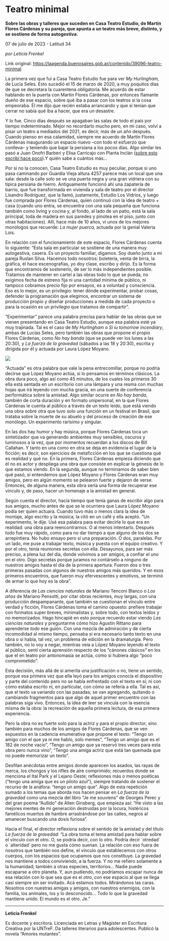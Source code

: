 # Teatro minimal

**Sobre las obras y talleres que suceden en Casa Teatro Estudio, de Martín Flores Cárdenas y su pareja, que apunta a un teatro más breve, distinto, y se sostiene de forma autogestiva.**

07 de julio de 2023 - Latitud 34

_por Leticia Frenkel_

Link original: https://laagenda.buenosaires.gob.ar/contenido/39096-teatro-minimal



La primera vez que fui a Casa Teatro Estudio fue para ver *My Hurlingham,* de Lucía Seles. Esto sucedió el 15 de marzo de 2020, a muy poquitos días de que se decretara la cuarentena obligatoria. Me acuerdo de estar hablando en la puerta con Martín Flores Cárdenas, por entonces flamante dueño de ese espacio, sobre qué iba a pasar con los teatros si la cosa empeoraba. Él me dijo que recién estaba arrancando y que si tenían que cerrar no sabía qué iba a hacer, que era un desastre.




Y lo fue. Cinco días después se apagaban las salas de todo el país por tiempo indeterminado. Mejor no recordarlo mucho pero, en mi caso, volví a pisar un teatro a mediados del 2021, es decir, más de un año después. Cuando pienso en esa calamidad, siempre me acuerdo de Martín Flores Cárdenas inaugurando un espacio nuevo –con todo el esfuerzo que conlleva– y teniendo que bajar la persiana a los pocos días. Algo similar les pasó a Juan Onofri Barberi y Elisa Carricajo con Planta Inclán ([sobre esto escribí hace poco](https://laagenda.buenosaires.gob.ar/contenido/36510-una-planta-que-crece)).Y quién sabe a cuántos más…




Por si no la conocen, Casa Teatro Estudio es muy peculiar, porque si uno pasa caminando por Guardia Vieja altura 4257 parece más un local que una sala: desde la calle solo se ve una puerta negra y una gran vidriera con su típica persiana de hierro. Antiguamente funcionó ahí una zapatería de barrio, que fue transformada en vivienda y sala de teatro por el director Lisandro Rodríguez, que la llamó, justamente, Estudio Los Vidrios, y luego fue comprada por Flores Cárdenas, quien continuó con la idea de teatro + casa (cuando uno entra, se encuentra con una sala pequeña que funciona también como living y cocina y, al fondo, al lado de un patio, está la sala principal, toda de madera en sus paredes y pinotea en el piso, junto con otras habitaciones). Allí, hace más de 10 años, vi unos de los mejores monólogos que recuerde: *La mujer puerca,* actuada por la genial Valeria Lois.




En relación con el funcionamiento de este espacio, Flores Cárdenas cuenta lo siguiente: “Esta sala en particular se sostiene de una manera muy autogestiva, casera. Es un proyecto familiar, digamos. Soy dueño junto a mi pareja Ruslan Silva. Hacemos todo nosotros: boletería, venta de birra, la gráfica, él hace escenografías, yo doy clase, escribo y dirijo. Es la forma que encontramos de sostenerlo, de ser lo más independientes posible. Tratamos de mantener en cartel a las obras todo lo que se pueda, no exigimos fecha de estreno fija ni una cantidad mínima de público, ni tampoco cobramos precio fijo por ensayos, es a voluntad y consciencia. Eso es lo mejor, es un privilegio: tener dónde experimentar, probar cosas, defender la programación que elegimos, encontrar un sistema de producción propio y diseñar producciones a medida de cada proyecto o para la ocasión es un privilegio que tratamos de compartir”.




“Experimentar” parece una palabra precisa para hablar de las obras que se vienen presentando en Casa Teatro Estudio, aunque esa palabra esté ya muy trajinada. Tal es el caso de *My Hurlingham* o *Si iu tomorrow incendiary*, ambas de Lucías Seles, pero también las obras que propone el propio Flores Cárdenas, como *No hay banda* (que se puede ver los lunes a las 20:30), y *La fuerza de la gravedad* (sábados a las 18 y 20:30), escrita y dirigida por él y actuada por Laura López Moyano.




![](https://cdn.feater.me/files/images/2032972/fd9d555f-5952-4cd0-9c2f-c17e4495f176.jpg)




“Actuada” es otra palabra que vale la pena entrecomillar, porque no podría decirse que López Moyano actúa, si lo pensamos en términos clásicos. La obra dura poco, algo así como 45 minutos, de los cuales los primeros 30 ella está sentada en un escritorio con una lámpara y una resma con muchas hojas que irá leyendo con mucha gracia, en una suerte de conferencia performática sobre la amistad. Algo similar ocurre en *No hay banda*, también de corta duración y en formato unipersonal, en la que Flores Cárdenas le cuenta al público a través de un texto leído, que está viendo una obra sobre otra que tuvo solo una función en un festival en Brasil, que trataba sobre la muerte de su abuelo y del proceso de creación de ese monólogo. Un experimento rarísimo y singular.




En las dos hay humor y hay música, porque Flores Cárdenas toca un sintetizador que va generando ambientes muy sensibles, oscuros y luminosos a la vez, que por momentos recuerdan a los discos de Bill Callahan. Y tanto en una como en otra se deja en evidencia el lugar de la ficción; es decir, son ejercicios de metaficción en los que se cuestiona qué es realidad y qué no. En la primera, Flores Cárdenas empieza diciendo que él no es actor y despliega una obra que consiste en explicar la génesis de lo que estamos viendo. En la segunda, aunque no terminamos de saber bien qué pasó, sí entendemos que López Moyano y Flores Cárdenas eran muy amigos, pero en algún momento se pelearon fuerte y dejaron de verse. Entonces, de alguna manera, esta obra sería una forma de recuperar ese vínculo y, de paso, hacer un homenaje a la amistad en general.




Según cuenta el director, hacía tiempo que tenía ganas de escribir algo para sus amigos, mucho antes de que se le ocurriera que Laura López Moyano podía ser quien actuara. Cuando tuvo más o menos clara la idea de montaje, algo escrito y la música, la citó en un café y ella aceptó. “Un experimento, le dije. Usé esa palabra para evitar decirle lo que era en realidad: una obra para reencontrarnos. O al menos intentarlo. Después todo fue muy rápido, como para no dar tiempo a que alguno de los dos se arrepintiera. No hubo ensayo pero sí una preparación. O dos, paralelas. Por un lado, me puse a trabajar texto, música y puesta con el equipo creativo. Y por el otro, tenía reuniones secretas con ella. Desayunos, para ser más preciso, a plena luz del día, donde volvimos a ser amigos, a confiar el uno en el otro. Digo secretas porque juramos no contárselo a ninguno de nuestros amigxs hasta el día de la primera apertura. Fueron dos o tres primeras pasadas con algunos de nuestros amigos más queridos. Y en esos primeros encuentros, que fueron muy efervescentes y emotivos, se terminó de armar lo que hoy es la obra”.




A diferencia de *Las ciencias naturales* de Mariano Tenconi Blanco o *Los* *años* de Mariano Pensotti, por citar obras recientes, muy largas, con una producción despampanante, que también se cuestionan el vínculo entre verdad y ficción, Flores Cárdenas toma el camino opuesto: prefiere trabajar con formatos super breves, minimalistas y, sobre todo, con textos leídos y no memorizados. Hago hincapié en esto porque recuerdo estar viendo *Las ciencias naturales* y preguntarme cómo hizo Agustín Rittano para aprenderse *todo* ese guión. Con una mezcla de admiración y de cierta incomodidad al mismo tiempo, pensaba si era necesario tanto texto en una obra o si había, tal vez, un problema de edición en la dramaturgia. Pero también, no lo voy a negar, mientras veía a López Moyano leyendo el texto al público, sentí cierta aprensión respecto de los “cánones clásicos” en los que el en teatro por antonomasia se actúa, como si hubiera algo “poco comprometido”.




Esta decisión, más allá de si amerita una justificación o no, tiene un sentido, porque esa primera vez que ella leyó para los amigos conocía el dispositivo y parte del contenido pero no se había enfrentado con el texto en sí; ni con cómo estaba escrito ni, en particular, con cómo se refería a ella. Tal es así, que el texto va variando con las pasadas; se van agregando, quitando o cambiando fragmentos para que algo de aquel primer encuentro con las palabras siga vivo. Entonces, la idea de leer se vincula con la esencia misma de la obra: la recreación de aquella primera lectura, de esa primera experiencia.




Pero la obra no es fuerte solo para la actriz y para el propio director, sino también para muchos de los amigos de Flores Cárdenas, que se ven expuestos en la cadencia enumerativa que propone el texto: “Tengo un amigo con el que ya ni me hablo, solo memes”, “Tengo un amigo que es el 182 de noche vacío”, “Tengo un amigo que ya reservó tres veces para esta obra pero nunca vino”, “Tengo una amiga actriz que está tan quemada que no puede memorizar un texto”.




Desfilan anécdotas entre amigos donde aparecen los asados, las rayas de merca, los chongos y los rifles de aire comprimido; recuerdos donde se menciona el Ital Park y el Lejano Oeste; reflexiones más o menos poéticas (“tengo una amiga que es un piloto azul”), siempre tratando de sostener el recurso de la anáfora: “tengo un amigo que”. Algo de esta repetición sumado a los temas que aborda nos hacen pensar en *La fuerza de la gravedad* como una mezcla del libro “Je me souviens” de Georges Perec y del gran poema “Aullido” de Allen Ginsberg, que empieza así: “He visto a las mejores mentes de mi generación destruidas por la locura, histéricos famélicos muertos de hambre arrastrándose por las calles, negros al amanecer buscando una dosis furiosa”.




Hacia el final, el director reflexiona sobre el sentido de la amistad y del título *La fuerza de la gravedad*: “La obra toma el tema amistad para hablar sobre el vínculo con el otro. O, se podría decir, con lo otro. Podría decir ´otredad´ o ´alteridad´ pero no me gusta cómo suenan. La relación con eso fuera de nosotros que también nos define, el vínculo que establecemos con otros cuerpos, con los espacios que ocupamos que nos constituye. La gravedad nos mantiene a todos conviviendo, a la fuerza. Y no me refiero solamente a la humanidad; también a otras especies, territorios… Nadie puede escaparse a otro planeta. Y, aun pudiendo, no podríamos escapar nunca de esa relación con lo que sea que es el otro, con ese espacio al que se llega casi siempre sin ser invitado. Acá estamos todos. Mirándonos las caras. Nosotros con nuestras amigas y amigos, con nuestros enemigos, con la familia, los animales, los y lo desconocido… Todo lo que la gravedad mantiene unido. El mundo es el otro. Je.”




---




**Leticia Frenkel**




Es docente y escritora. Licenciada en Letras y Magíster en Escritura Creativa por la UNTreF. Da talleres literarios para adolescentes. Publicó la novela “Amores mutantes”.



